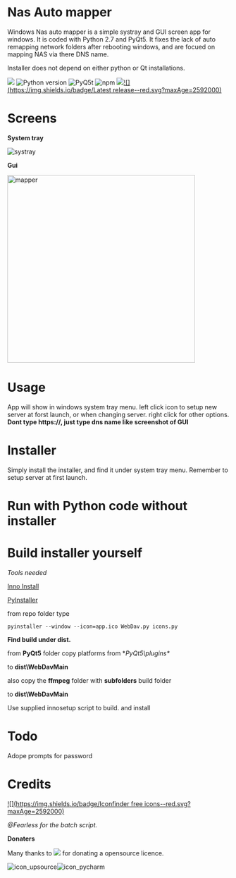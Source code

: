 # **Nas Auto mapper**

Windows Nas auto mapper is a simple systray and GUI screen app for windows. It is coded with Python 2.7 and PyQt5.
It fixes the lack of auto remapping network folders after rebooting windows, and are focued on mapping NAS via there DNS name.

Installer does not depend on either python or Qt installations.



[![](https://img.shields.io/badge/Twitter--blue.svg?maxAge=2592000)](https://twitter.com/zadow28) ![Python version](https://img.shields.io/badge/python-2.7-brightgreen.svg?maxAge=2592000) ![PyQ5t](https://img.shields.io/badge/PyQt5-5.6-orange.svg) ![npm](https://img.shields.io/npm/l/express.svg?maxAge=2592000) [![](https://img.shields.io/badge/Donate-Paypal-blue.svg?maxAge=2592000)](https://www.paypal.com/cgi-bin/webscr?cmd=_s-xclick&hosted_button_id=8KXM6W2JVRUWL)[![](https://img.shields.io/badge/Latest release--red.svg?maxAge=2592000)](https://github.com/techbliss/NAS_DNS_AUTOMAPPER/releases/tag/releases)

# **Screens**

**System tray**

![systray](https://cloud.githubusercontent.com/assets/3592375/18998381/cbffc7ba-8738-11e6-973f-51f3f6dd6b2d.png)

**Gui**


<img width="426" alt="mapper" src="https://cloud.githubusercontent.com/assets/3592375/25897558/a761e61e-3588-11e7-808b-ff1a12d859f0.png">

# **Usage**

App will show in windows system tray menu.
left click icon to setup new server at forst launch, or when changing server.
right click for other options.
**Dont type https://, just type dns name like screenshot of GUI**

# **Installer**

Simply install the installer, and find it under system tray menu.
Remember to setup server at first launch.

# **Run with Python code without installer**
# **Build installer yourself**
*Tools needed*

[Inno Install](http://www.jrsoftware.org/isinfo.php)

[PyInstaller](https://github.com/pyinstaller/pyinstaller)

from repo folder type

`pyinstaller --window --icon=app.ico WebDav.py icons.py`


**Find build under dist.**

from **PyQt5** folder copy platforms from **PyQt5\plugins\**


to **dist\WebDavMain**

also copy the **ffmpeg** folder with **subfolders** build folder

to **dist\WebDavMain**

Use supplied innosetup script to build. and install

# **Todo**
Adope prompts for password


# **Credits**

[![](https://img.shields.io/badge/Iconfinder free icons--red.svg?maxAge=2592000)](https://www.iconfinder.com)

 *@Fearless for the batch script.*

[](https://github.com/mrfearless)


**Donaters**

Many thanks to [![](https://img.shields.io/badge/Jetbrains-Company-blue.svg?maxAge=2592000)](https://www.jetbrains.com/) for donating a opensource licence.


![icon_upsource](https://cloud.githubusercontent.com/assets/3592375/20355736/9f4a6842-ac22-11e6-9901-9055ae8f1a69.png)![icon_pycharm](https://cloud.githubusercontent.com/assets/3592375/20355738/9f4f9bfa-ac22-11e6-8e1b-e49ba71b672c.png)





